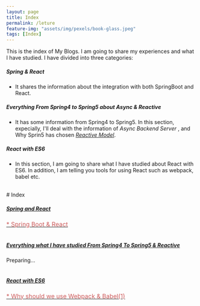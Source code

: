 ```yaml
---
layout: page
title: Index
permalink: /leture
feature-img: "assets/img/pexels/book-glass.jpeg"
tags: [Index]
---
```


This is the index of My Blogs. I am going to share my experiences and what I have studied. I have divided into three categories: 

##### Spring & React    

* It shares the information about the integration with both SpringBoot and React.

##### Everything From Spring4 to Spring5 about Async & Reactive 

* It has some information from Spring4 to Spring5. In this section, expecially, I'll deal with the information of *Async Backend Server* , and Why Sprin5 has chosen [*Reactive Model*](http://www.reactive-streams.org/).

##### React with ES6       
* In this section, I am going to share what I have studied about React with ES6. In addition, I am telling you tools for using React such as webpack, babel etc.

<br/>
# Index
<div id="accordion" role="tablist" aria-multiselectable="true">
  <div class="card">
    <div class="card-header" role="tab" id="headingOne">
      <h5 class="mb-0">
        <a data-toggle="collapse" data-parent="#accordion" href="#collapseOne" aria-expanded="true" aria-controls="collapseOne">
          Spring and React
        </a>
      </h5>
    </div>
    <div id="collapseOne" class="collapse show" role="tabpanel" aria-labelledby="headingOne">
      <div class="card-block">
        <a href="/2017/12/29/My-First-Blog.html" >
          <font size="3" color="#CD5C5C">* Spring Boot & React</font>
        </a>
      </div>    
    </div>
  </div>
<br/>
  <div class="card">
    <div class="card-header" role="tab" id="headingTwo">
      <h5 class="mb-0">
        <a class="collapsed" data-toggle="collapse" data-parent="#accordion" href="#collapseTwo" aria-expanded="false" aria-controls="collapseTwo">
          Everything what I have studied From Spring4 To Spring5 & Reactive
        </a>
      </h5>
    </div>
    <div id="collapseTwo" class="collapse show" role="tabpanel" aria-labelledby="headingTwo">
      <div class="card-block">
        Preparing...
      </div>
    </div>
  </div>
<br/>
  <div class="card">
    <div class="card-header" role="tab" id="headingThree">
      <h5 class="mb-0">
        <a class="collapsed" data-toggle="collapse" data-parent="#accordion" href="#collapseThree" aria-expanded="false" aria-controls="collapseThree">
          React with ES6
        </a>
      </h5>
    </div>
    <div id="collapseThree" class="collapse show" role="tabpanel" aria-labelledby="headingThree">
      <div class="card-block">
        <div class="card-block">
          <a href="/2017/12/30/second.html" >
            <font size="3" color="#CD5C5C">* Why should we use Webpack & Babel(1)</font>
          </a>
        </div> 
      </div>
    </div>
  </div>


<link rel="stylesheet" href="https://maxcdn.bootstrapcdn.com/bootstrap/4.0.0-alpha.6/css/bootstrap.min.css" integrity="sha384-rwoIResjU2yc3z8GV/NPeZWAv56rSmLldC3R/AZzGRnGxQQKnKkoFVhFQhNUwEyJ" crossorigin="anonymous">

<script src="https://code.jquery.com/jquery-3.1.1.slim.min.js" integrity="sha384-A7FZj7v+d/sdmMqp/nOQwliLvUsJfDHW+k9Omg/a/EheAdgtzNs3hpfag6Ed950n" crossorigin="anonymous"></script>
<script src="https://cdnjs.cloudflare.com/ajax/libs/tether/1.4.0/js/tether.min.js" integrity="sha384-DztdAPBWPRXSA/3eYEEUWrWCy7G5KFbe8fFjk5JAIxUYHKkDx6Qin1DkWx51bBrb" crossorigin="anonymous"></script>
<script src="https://maxcdn.bootstrapcdn.com/bootstrap/4.0.0-alpha.6/js/bootstrap.min.js" integrity="sha384-vBWWzlZJ8ea9aCX4pEW3rVHjgjt7zpkNpZk+02D9phzyeVkE+jo0ieGizqPLForn" crossorigin="anonymous"></script>
</div>
<br/><br/>


  